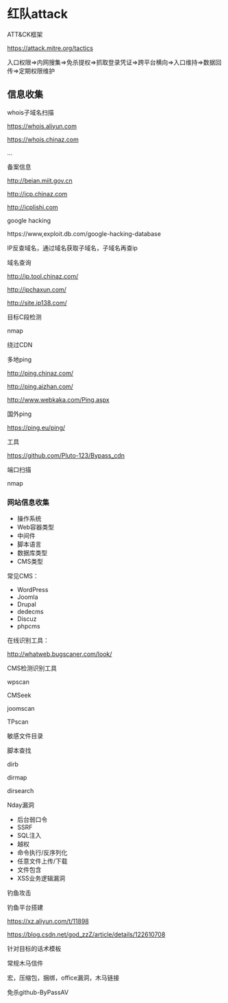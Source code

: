 # 红队attack

ATT&CK框架

https://attack.mitre.org/tactics



入口权限=>内网搜集=>免杀提权=>抓取登录凭证=>跨平台横向=>入口维持=>数据回传=>定期权限维护



## 信息收集

whois子域名扫描



https://whois.aliyun.com

https://whois.chinaz.com

...



备案信息



http://beian.miit.gov.cn

http://icp.chinaz.com

http://icplishi.com



google hacking

https://www,exploit.db.com/google-hacking-database



IP反查域名，通过域名获取子域名，子域名再查ip



域名查询

http://ip.tool.chinaz.com/

http://ipchaxun.com/

http://site.ip138.com/



目标C段检测

nmap





绕过CDN

多地ping

http://ping.chinaz.com/

http://ping.aizhan.com/

http://www.webkaka.com/Ping.aspx



国外ping

https://ping.eu/ping/



工具

https://github.com/Pluto-123/Bypass_cdn



端口扫描

nmap





### 网站信息收集

- 操作系统
- Web容器类型
- 中间件
- 脚本语言
- 数据库类型
- CMS类型



常见CMS：

- WordPress
- Joomla
- Drupal
- dedecms
- Discuz
- phpcms





在线识别工具：

http://whatweb.bugscaner.com/look/



CMS检测识别工具

wpscan

CMSeek

joomscan

TPscan





敏感文件目录

脚本查找

dirb

dirmap

dirsearch



Nday漏洞

- 后台弱口令
- SSRF
- SQL注入
- 越权
- 命令执行/反序列化
- 任意文件上传/下载
- 文件包含
- XSS业务逻辑漏洞





钓鱼攻击



钓鱼平台搭建

https://xz.aliyun.com/t/11898

https://blog.csdn.net/god_zzZ/article/details/122610708



针对目标的话术模板



常规木马信件



宏，压缩包，捆绑，office漏洞，木马链接









免杀github-ByPassAV



















